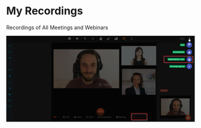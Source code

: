 # My Recordings

Recordings of All Meetings and Webinars

![](../../.gitbook/assets/image%20%28193%29.png)


